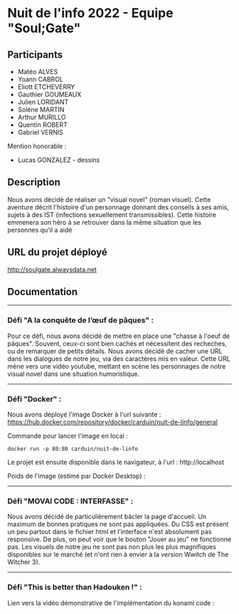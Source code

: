 # Nuit de l'info 2022 - Equipe "Soul;Gate"

## Participants
- Matéo ALVES
- Yoann CABROL
- Eliott ETCHEVERRY
- Gauthier GOUMEAUX
- Julien LORIDANT
- Solène MARTIN
- Arthur MURILLO
- Quentin ROBERT
- Gabriel VERNIS

Mention honorable :
- Lucas GONZALEZ - dessins

## Description
Nous avons décidé de réaliser un "visual novel" (roman visuel). Cette aventure décrit l'histoire d'un personnage donnant des conseils à ses amis, sujets à des IST (infections sexuellement transmissibles). Cette histoire emmenera son héro à se retrouver dans la même situation que les personnes qu'il a aidé

## URL du projet déployé
http://soulgate.alwaysdata.net

## Documentation
***
### Défi "A la conquête de l’œuf de pâques" :
Pour ce défi, nous avons décidé de mettre en place une "chasse à l'oeuf de pâques". Souvent, ceux-ci sont bien cachés et nécessitent des recheches, ou de remarquer de petits détails. Nous avons décidé de cacher une URL dans les dialogues de notre jeu, via des caractères mis en valeur. Cette URL mène vers une vidéo youtube, mettant en scène les personnages de notre visual novel dans une situation humoristique.

***
### Défi "Docker" :
Nous avons déployé l'image Docker à l'url suivante : https://hub.docker.com/repository/docker/carduin/nuit-de-linfo/general

Commande pour lancer l'image en local :
```
docker run -p 80:80 carduin/nuit-de-linfo
```
Le projet est ensuite disponible dans le navigateur, à l'url : http://localhost

Poids de l'image (estimé par Docker Desktop) : 

***
### Défi "MOVAI CODE : INTERFASSE" :
Nous avons décidé de particulièrement bâcler la page d'accueil. Un maximum de bonnes pratiques ne sont pas appliquées. Du CSS est présent un peu partout dans le fichier html et l'interface n'est absolument pas responsive. De plus, on peut voir que le bouton "Jouer au jeu" ne fonctionne pas. Les visuels de notre jeu ne sont pas non plus les plus magnifiques disponibles sur le marché (et n'ont rien à envier à la version Wwitch de The Witcher 3).


***
### Défi "This is better than Hadouken !" :
Lien vers la vidéo démonstrative de l'implémentation du konami code : 

